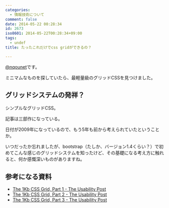 ```yaml
---
categories:
  - 情報技術について
comment: false
date: 2014-05-22 00:28:34
id: 2673
iso8601: 2014-05-22T00:28:34+09:00
tags:
  - undef
title: たったこれだけでcss gridができるの？

---
```


<p><a href="https://twitter.com/nqounet">@nqounet</a>です。</p>

<p>ミニマムなものを探していたら、最軽量級のグリッドCSSを見つけました。</p>



<h2>グリッドシステムの発祥？</h2>

<p>シンプルなグリッドCSS。</p>

<p>記事は三部作になっている。</p>

<p>日付が2009年になっているので、もう5年も前から考えられていたということか。</p>

<p>いつだったか忘れましたが、bootstrap（たしか、バージョン1.4くらい？）で初めてこんな感じのグリッドシステムを知ったけど、その基礎になる考え方に触れると、何か感慨深いものがありますね。</p>

<h2>参考になる資料</h2>

<ul>
<li><a href="http://usabilitypost.com/2009/05/29/the-1kb-css-grid-part-1/">The 1Kb CSS Grid, Part 1 - The Usability Post</a></li>
<li><a href="http://usabilitypost.com/2009/06/06/the-1kb-css-grid-part-2/">The 1Kb CSS Grid, Part 2 - The Usability Post</a></li>
<li><a href="http://usabilitypost.com/2009/06/19/the-1kb-css-grid-part-3/">The 1Kb CSS Grid, Part 3 - The Usability Post</a></li>
</ul>
    	